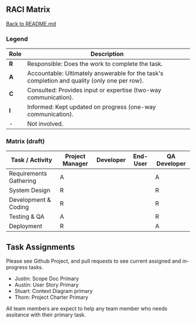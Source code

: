## RACI Matrix
[Back to README.md](../README.md)
### Legend
| Role | Description |
|------|-------------|
| **R** | Responsible: Does the work to complete the task. |
| **A** | Accountable: Ultimately answerable for the task's completion and quality (only one per row). |
| **C** | Consulted: Provides input or expertise (two-way communication). |
| **I** | Informed: Kept updated on progress (one-way communication). |
| -    | Not involved. |

### Matrix (draft)

| Task / Activity                  | Project Manager | Developer | End-User | QA Developer |
|----------------------------------|-----------------|-----------|----------|--------------|
| Requirements Gathering           |        A        |           |          |      A       |
| System Design                    |        R        |           |          |      R       |
| Development & Coding             |        R        |           |          |      R       |
| Testing & QA                     |        A        |           |          |      R       |
| Deployment                       |        R        |           |          |      A       |


## Task Assignments 

Please see Github Project, and pull requests to see current assigned and in-progress tasks.

* Justin: Scope Doc Primary 
* Austin: User Story Primary 
* Stuart: Context Diagram primary
* Thom: Project Charter Primary

All team members are expect to help any team member who needs assitance with their primary task. 